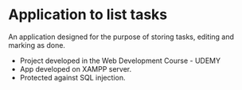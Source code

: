 # Application to list tasks
An application designed for the purpose of storing tasks, editing and marking as done.
 - Project developed in the Web Development Course - UDEMY
 - App developed on XAMPP server.
 - Protected against SQL injection.

